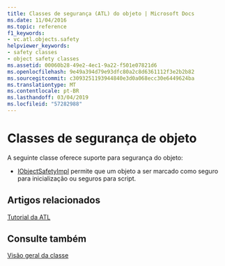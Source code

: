 ```yaml
---
title: Classes de segurança (ATL) do objeto | Microsoft Docs
ms.date: 11/04/2016
ms.topic: reference
f1_keywords:
- vc.atl.objects.safety
helpviewer_keywords:
- safety classes
- object safety classes
ms.assetid: 00060b28-49e2-4ec1-9a22-f501e07821d6
ms.openlocfilehash: 9e49a394d79e93dfc80a2c8d6361112f3e2b2b82
ms.sourcegitcommit: c3093251193944840e3d0a068ecc30e6449624ba
ms.translationtype: MT
ms.contentlocale: pt-BR
ms.lasthandoff: 03/04/2019
ms.locfileid: "57282988"
---
```

# <a name="object-safety-classes"></a>Classes de segurança de objeto

A seguinte classe oferece suporte para segurança do objeto:

- [IObjectSafetyImpl](../atl/reference/iobjectsafetyimpl-class.md) permite que um objeto a ser marcado como seguro para inicialização ou seguros para script.

## <a name="related-articles"></a>Artigos relacionados

[Tutorial da ATL](../atl/active-template-library-atl-tutorial.md)

## <a name="see-also"></a>Consulte também

[Visão geral da classe](../atl/atl-class-overview.md)
